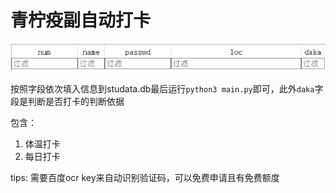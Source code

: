 # 青柠疫副自动打卡

![image-20220209164528035](./README..assets/image-20220209164528035.png)

按照字段依次填入信息到studata.db最后运行`python3 main.py`即可，此外`daka`字段是判断是否打卡的判断依据

包含：

1. 体温打卡
2. 每日打卡

tips: 需要百度ocr key来自动识别验证码，可以免费申请且有免费额度
